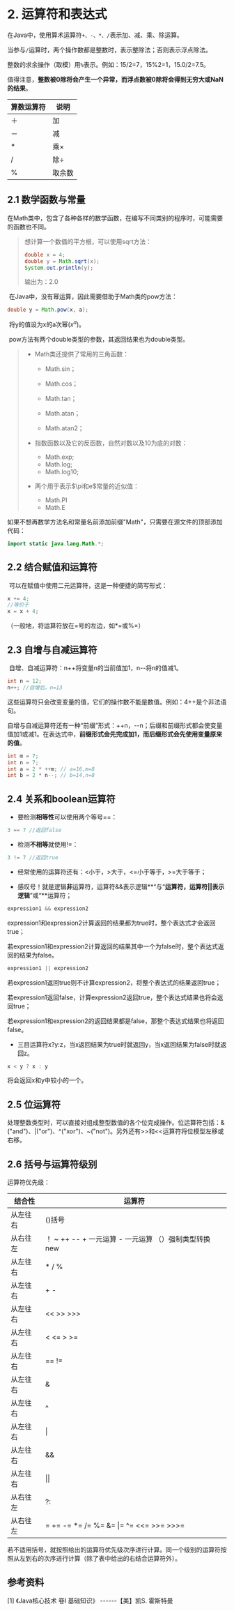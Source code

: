 # 2. 运算符和表达式

​	在Java中，使用算术运算符`+、-、*、/`表示加、减、乘、除运算。

​	当参与`/`运算时，两个操作数都是整数时，表示整除法；否则表示浮点除法。

​	整数的求余操作（取模）用`%`表示。例如：15/2=7，15%2=1，15.0/2=7.5。

​	值得注意，**整数被0除将会产生一个异常，而浮点数被0除将会得到无穷大或NaN的结果**。

| 算数运算符 | 说明   |
| ---------- | ------ |
| ＋         | 加     |
| －         | 减     |
| *          | 乘×    |
| /          | 除÷    |
| %          | 取余数 |



## 2.1 数学函数与常量

​	在Math类中，包含了各种各样的数学函数，在编写不同类别的程序时，可能需要的函数也不同。

> 想计算一个数值的平方根，可以使用sqrt方法：
>
> ```java
> double x = 4;
> double y = Math.sqrt(x);
> System.out.println(y);
> ```
>
> 输出为：2.0

​	在Java中，没有幂运算，因此需要借助于Math类的pow方法：

```java
double y = Math.pow(x, a);
```

​	将y的值设为x的a次幂($x^a$)。

​	pow方法有两个double类型的参数，其返回结果也为double类型。

> - Math类还提供了常用的三角函数：
>
>   - Math.sin；
>
>   - Math.cos；
>
>   - Math.tan；
>
>   - Math.atan；
>
>   - Math.atan2；
>
> - 指数函数以及它的反函数，自然对数以及10为底的对数：
>
>   - Math.exp;
>   - Math.log;
>   - Math.log10;
>
> - 两个用于表示$\pi和e$常量的近似值：
>
>   - Math.PI
>   - Math.E

​	如果不想再数学方法名和常量名前添加前缀"Math"，只需要在源文件的顶部添加代码：

```java
import static java.lang.Math.*;
```





## 2.2 结合赋值和运算符

​	可以在赋值中使用二元运算符，这是一种便捷的简写形式：

```java
x += 4;
//等价于
x = x + 4;
```

（一般地，将运算符放在=号的左边，如*=或%=）



## 2.3 自增与自减运算符

​	自增、自减运算符：n++将变量n的当前值加1，n--将n的值减1。

```java
int n = 12;
n++; //自增后，n=13
```

​	这些运算符只会改变变量的值，它们的操作数不能是数值。例如：4++是个非法语句。

​	自增与自减运算符还有一种“前缀”形式：++n，--n；后缀和前缀形式都会使变量值加1或减1。在表达式中，**前缀形式会先完成加1，而后缀形式会先使用变量原来的值**。

```java
int m = 7;
int n = 7;
int a = 2 * ++m; // a=16,m=8
int b = 2 * n--; // b=14,n=8
```



## 2.4 关系和boolean运算符

- 要检测**相等性**可以使用两个等号==：

```java
3 == 7 //返回false
```

- 检测**不相等**就使用!=：

```java
3 != 7 //返回true
```

- 经常使用的运算符还有：<小于，>大于，<=小于等于，>=大于等于；

- 感叹号！就是逻辑**非**运算符，运算符&&表示逻辑**“与“**运算符，运算符||表示逻辑**”或“**运算符；

```java
expression1 && expression2 
```

​	expression1和expression2计算返回的结果都为true时，整个表达式才会返回true；

​	若expression1和expression2计算返回的结果其中一个为false时，整个表达式返回的结果为false。

```java
expression1 || expression2
```

​	若expression1返回true则不计算expression2，将整个表达式的结果返回true；

​	若expression1返回false，计算expression2返回true，整个表达式结果也将会返回true；

​	若expression1和expression2的返回结果都是false，那整个表达式结果也将返回false。

- 三目运算符x?y:z，当x返回结果为true时就返回y，当x返回结果为false时就返回z。

```java
x < y ? x : y
```

将会返回x和y中较小的一个。



## 2.5 位运算符

​	处理整数类型时，可以直接对组成整型数值的各个位完成操作。位运算符包括：&("and")、|("or")、^("xor")、~("not")。另外还有>>和<<运算符将位模型左移或右移。



## 2.6 括号与运算符级别

运算符优先级：

| 结合性   | 运算符                                                 |
| -------- | ------------------------------------------------------ |
| 从左往右 | ()括号                                                 |
| 从右往左 | ！ ~ ++ -- + 一元运算  - 一元运算 （）强制类型转换 new |
| 从左往右 | * / %                                                  |
| 从左往右 | + -                                                    |
| 从左往右 | << >> >>>                                              |
| 从左往右 | < <= > >=                                              |
| 从左往右 | == !=                                                  |
| 从左往右 | &                                                      |
| 从左往右 | ^                                                      |
| 从左往右 | \|                                                     |
| 从左往右 | &&                                                     |
| 从左往右 | \|\|                                                   |
| 从右往左 | ?:                                                     |
| 从右往左 | = += -= *= /= %= &= \|= ^= <<= >>= >>>=                |

​	若不适用括号，就按照给出的运算符优先级次序进行计算。同一个级别的运算符按照从左到右的次序进行计算（除了表中给出的右结合运算符外）。



## 参考资料

[1] 《Java核心技术 卷I 基础知识》  ------【美】凯S. 霍斯特曼